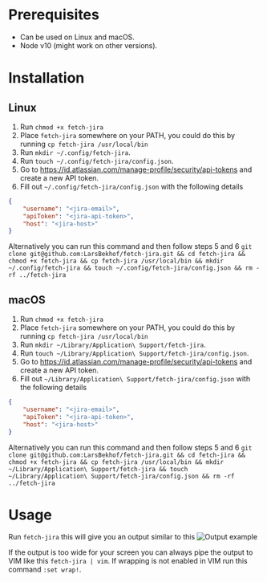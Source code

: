 # Prerequisites
- Can be used on Linux and macOS.
- Node v10 (might work on other versions).

# Installation
## Linux
1. Run `chmod +x fetch-jira`
2. Place `fetch-jira` somewhere on your PATH, you could do this by running `cp fetch-jira /usr/local/bin`
3. Run `mkdir ~/.config/fetch-jira`.
4. Run `touch ~/.config/fetch-jira/config.json`.
5. Go to https://id.atlassian.com/manage-profile/security/api-tokens and create a new API token.
6. Fill out `~/.config/fetch-jira/config.json` with the following details
```json
{
	"username": "<jira-email>",
	"apiToken": "<jira-api-token>",
	"host": "<jira-host>"
}
```
Alternatively you can run this command and then follow steps 5 and 6 `git clone git@github.com:LarsBekhof/fetch-jira.git && cd fetch-jira && chmod +x fetch-jira && cp fetch-jira /usr/local/bin && mkdir ~/.config/fetch-jira && touch ~/.config/fetch-jira/config.json && rm -rf ../fetch-jira`

## macOS
1. Run `chmod +x fetch-jira`
2. Place `fetch-jira` somewhere on your PATH, you could do this by running `cp fetch-jira /usr/local/bin`
3. Run `mkdir ~/Library/Application\ Support/fetch-jira`.
4. Run `touch ~/Library/Application\ Support/fetch-jira/config.json`.
5. Go to https://id.atlassian.com/manage-profile/security/api-tokens and create a new API token.
6. Fill out `~/Library/Application\ Support/fetch-jira/config.json` with the following details
```json
{
	"username": "<jira-email>",
	"apiToken": "<jira-api-token>",
	"host": "<jira-host>"
}
```
Alternatively you can run this command and then follow steps 5 and 6 `git clone git@github.com:LarsBekhof/fetch-jira.git && cd fetch-jira && chmod +x fetch-jira && cp fetch-jira /usr/local/bin && mkdir ~/Library/Application\ Support/fetch-jira && touch ~/Library/Application\ Support/fetch-jira/config.json && rm -rf ../fetch-jira`

# Usage
Run `fetch-jira` this will give you an output similar to this ![Output example](https://i.imgur.com/qsW6V4j.png)

If the output is too wide for your screen you can always pipe the output to VIM like this `fetch-jira | vim`. If wrapping is not enabled in VIM run this command `:set wrap!`.
